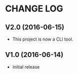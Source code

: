CHANGE LOG
==========

## V2.0 (2016-06-15)

* This project is now a CLI tool.


## V1.0 (2016-06-14)

* Initial release
